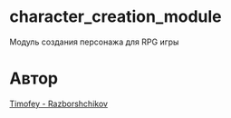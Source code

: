 # character_creation_module
Модуль создания персонажа для RPG игры

# Автор
[Timofey - Razborshchikov](https://github.com/Timofey3085)
